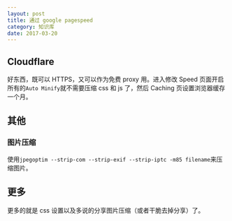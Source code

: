 ```yaml
---
layout: post
title: 通过 google pagespeed
category: 知识库
date: 2017-03-20
---
```


## Cloudflare
好东西，既可以 HTTPS，又可以作为免费 proxy 用。进入修改 Speed 页面开启所有的`Auto Minify`就不需要压缩 css 和 js 了，然后 Caching 页设置浏览器缓存一个月。

## 其他

### 图片压缩
使用`jpegoptim --strip-com --strip-exif --strip-iptc -m85 filename`来压缩图片。

## 更多
更多的就是 css 设置以及多说的分享图片压缩（或者干脆去掉分享）了。
